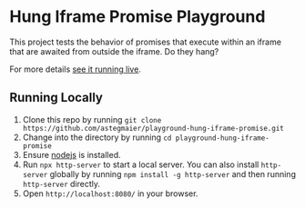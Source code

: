 # Hung Iframe Promise Playground</h1>

This project tests the behavior of promises that execute within an iframe that are awaited from outside the iframe. Do they hang?

For more details [see it running live](https://astegmaier.github.io/playground-hung-iframe-promise/).

## Running Locally

1. Clone this repo by running `git clone https://github.com/astegmaier/playground-hung-iframe-promise.git`
2. Change into the directory by running `cd playground-hung-iframe-promise`
3. Ensure [nodejs](https://nodejs.org/en/) is installed.
4. Run `npx http-server` to start a local server. You can also install `http-server` globally by running `npm install -g http-server` and then running `http-server` directly.
5. Open `http://localhost:8080/` in your browser.

